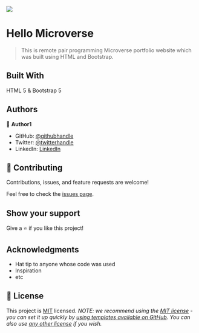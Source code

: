 ![](https://img.shields.io/badge/Microverse-blueviolet)

# Hello Microverse
> This is remote pair programming Microverse portfolio website which was built using HTML and Bootstrap.


## Built With
 
  HTML 5 & Bootstrap 5
  
 <!--
 [Live Demo Link](https://xrichardroidx.github.io/My-Microverse-Portfolio/)
 -->

<!-- ## Getting Started

**This is an example of how you may give instructions on setting up your project locally.**
**Modify this file to match your project, remove sections that don't apply. For example: delete the testing section if the currect project doesn't require testing.** -->


<!-- To get a local copy up and running follow these simple example steps.

### Prerequisites

### Setup

### Install

### Usage

### Run tests

### Deployment -->



## Authors

👤 **Author1**

- GitHub: [@githubhandle](https://github.com/xrichardroidx)
- Twitter: [@twitterhandle](https://twitter.com/RichardroiDX)
- LinkedIn: [LinkedIn](https://www.linkedin.com/in/richard-oguzie-ibeh-b4a975231/?originalSubdomain=ng)

## 🤝 Contributing

Contributions, issues, and feature requests are welcome!

Feel free to check the [issues page](https://github.com/XRichardroidX/Bootstrap-Desktop-Prototype/issues).

 ## Show your support

Give a ⭐️ if you like this project!

## Acknowledgments

- Hat tip to anyone whose code was used
- Inspiration
- etc


## 📝 License
This project is [MIT](MIT.md) licensed.
_NOTE: we recommend using the [MIT license](https://choosealicense.com/licenses/mit/) - you can set it up quickly by [using templates available on GitHub](https://docs.github.com/en/communities/setting-up-your-project-for-healthy-contributions/adding-a-license-to-a-repository). You can also use [any other license](https://choosealicense.com/licenses/) if you wish._
